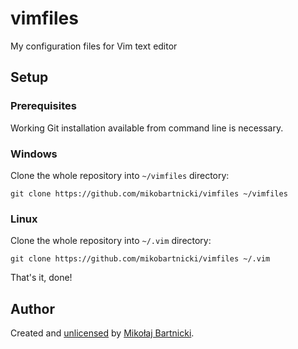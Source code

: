 # vimfiles

My configuration files for Vim text editor

## Setup

### Prerequisites

Working Git installation available from command line is necessary.

### Windows

Clone the whole repository into `~/vimfiles` directory:

    git clone https://github.com/mikobartnicki/vimfiles ~/vimfiles

### Linux

Clone the whole repository into `~/.vim` directory:

    git clone https://github.com/mikobartnicki/vimfiles ~/.vim

That's it, done!

## Author

Created and [unlicensed][98] by [Mikołaj Bartnicki][99].

[98]:UNLICENSE
[99]:mailto:mikolaj@bartnicki.org

